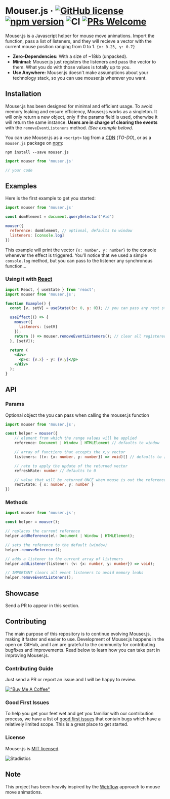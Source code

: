 # Mouser.js &middot; [![GitHub license](https://img.shields.io/badge/license-MIT-blue.svg)](https://github.com/luisorbaiceta/mouser.js/LICENSE) [![npm version](https://img.shields.io/npm/v/mouser.js.svg?style=flat)](https://www.npmjs.com/package/mouser.js) ![CI](https://github.com/luisorbaiceta/mouser.js/actions/workflows/ci.yml/badge.svg?branch=main) [![PRs Welcome](https://img.shields.io/badge/PRs-welcome-brightgreen.svg)](https://github.com/luisorbaiceta/mouser.js/pulls)

Mouser.js is a Javascript helper for mouse move animations. Import the function, pass a list of listeners, and they will
recieve a vector with the current mouse position ranging from 0 to 1. `{x: 0.23, y: 0.7}`

* **Zero-Dependencies:** With a size of ~18kb (unpacked).
* **Minimal:** Mouser.js just registers the listeners and pass the vector to them. What you do with those values is
totally up to you.
* **Use Anywhere:** Mouser.js doesn't make assumptions about your technology stack, so you can use mouser.js wherever  you want.

## **Installation**
Mouser.js has been designed for minimal and efficient usage. To avoid memory leaking and ensure efficiency, Mouser.js works as a singleton. It will only return a new object, only if the params field is used, otherwise it will return the same instance. **Users are in charge of clearing the events** with the `removeEventListeners` method. *(See example below).*

You can use Mouser.js as a `<script>` tag from a [CDN]() (*TO-DO*), or as a `mouser.js` package on [npm](https://www.npmjs.com/package/mouser.js):

```
npm install --save mouser.js
```

```js
import mouser from 'mouser.js'

// your code
```

## **Examples**

Here is the first example to get you started:

```js
import mouser from 'mouser.js'

const domElement = document.querySelector('#id')

mouser({
  reference: domElement, // optional, defaults to window
  listeners: [console.log]
})
```

This example will print the vector `{x: number, y: number}` to the console whenever the effect is triggered. You'll notice that we used a simple `console.log` method, but you can pass to the listener any synchronous function...

### Using it with [React](https://reactjs.org/)

```jsx
import React, { useState } from 'react';
import mouser from 'mouser.js';

function Example() {
  const [v, setV] = useState({x: 0, y: 0}); // you can pass any rest state

  useEffect(() => {
    mouser({
      listeners: [setV]
    });
    return () => mouser.removeEventListeners(); // clear all registered events
  }, [setV]);

  return (
    <div>
      <p>x: {v.x} - y: {v.y}</p>
    </div>
  );
}
```

## **API**

### **Params**
Optional object the you can pass when calling the mouser.js function

```ts
import mouser from 'mouser.js';

const helper = mouser({
    // element from which the range values will be applied
    reference: Document | Window | HTMLElement // defaults to window

    // array of functions that accepts the x,y vector
    listeners: ((v: {x: number, y: number}) => void)[] // defaults to []

    // rate to apply the update of the returned vector
    refreshRate: number // defaults to 0

    // value that will be returned ONCE when mouse is out the reference
    restState: { x: number, y: number }
})
```
### **Methods**

```ts
import mouser from 'mouser.js';

const helper = mouser();

// replaces the current reference
helper.addReference(el: Document | Window | HTMLElement);

// sets the reference to the default (window)
helper.removeReference();

// adds a listener to the current array of listeners
helper.addListener(listener: (v: {x: number, y: number}) => void);

// IMPORTANT clears all event listeners to avoid memory leaks
helper.removeEventListeners();
```
## **Showcase**

Send a PR to appear in this section.

## **Contributing**

The main purpose of this repository is to continue evolving Mouser.js, making it faster and easier to use. Development of Mouser.js happens in the open on GitHub, and I am are grateful to the community for contributing bugfixes and improvements. Read below to learn how you can take part in improving Mouser.js.

### Contributing Guide

Just send a PR or report an issue and I will be happy to review.

[!["Buy Me A Coffee"](https://www.buymeacoffee.com/assets/img/custom_images/orange_img.png)](https://www.buymeacoffee.com/luisorbaiceta)

### Good First Issues

To help you get your feet wet and get you familiar with our contribution process, we have a list of [good first issues](https://github.com/luisorbaiceta/mouser.js/labels/good%20first%20issue) that contain bugs which have a relatively limited scope. This is a great place to get started.

### License

Mouser.js is [MIT licensed](./LICENSE).

![Stadistics](https://repobeats.axiom.co/api/embed/af3b64bcf77d1cd1bac9a8b2856d6b0e1f55e9c9.svg "Repobeats analytics image")

## **Note**

This project has been heavily inspired by the [Webflow](https://webflow.com/) approach to mouse move animations.
